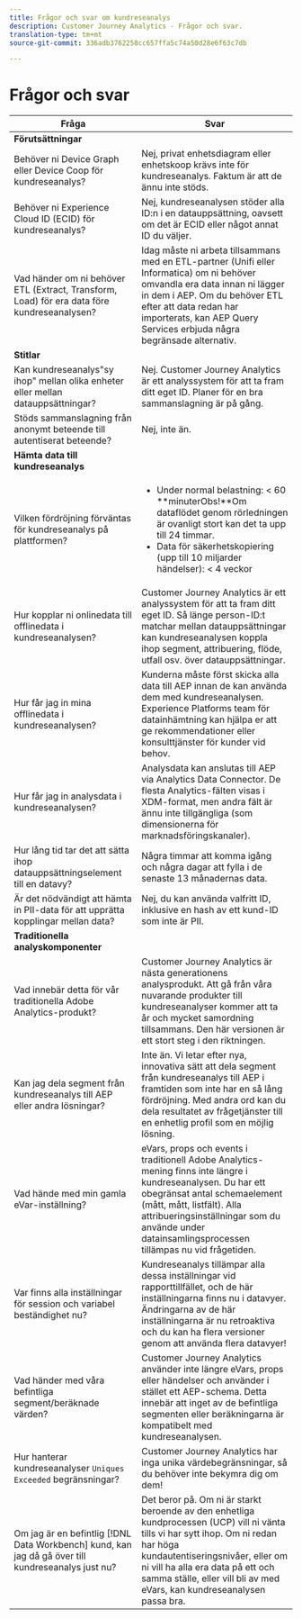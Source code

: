```yaml
---
title: Frågor och svar om kundreseanalys
description: Customer Journey Analytics - Frågor och svar.
translation-type: tm+mt
source-git-commit: 336adb3762258cc657ffa5c74a50d28e6f63c7db

---
```



# Frågor och svar

| Fråga | Svar |
|---|---|
| **Förutsättningar** |  |
| Behöver ni Device Graph eller Device Coop för kundreseanalys? | Nej, privat enhetsdiagram eller enhetskoop krävs inte för kundreseanalys. Faktum är att de ännu inte stöds. |
| Behöver ni Experience Cloud ID (ECID) för kundreseanalys? | Nej, kundreseanalysen stöder alla ID:n i en datauppsättning, oavsett om det är ECID eller något annat ID du väljer. |
| Vad händer om ni behöver ETL (Extract, Transform, Load) för era data före kundreseanalysen? | Idag måste ni arbeta tillsammans med en ETL-partner (Unifi eller Informatica) om ni behöver omvandla era data innan ni lägger in dem i AEP. Om du behöver ETL efter att data redan har importerats, kan AEP Query Services erbjuda några begränsade alternativ. |
| **Stitlar** |  |
| Kan kundreseanalys&quot;sy ihop&quot; mellan olika enheter eller mellan datauppsättningar? | Nej. Customer Journey Analytics är ett analyssystem för att ta fram ditt eget ID. Planer för en bra sammanslagning är på gång. |
| Stöds sammanslagning från anonymt beteende till autentiserat beteende? | Nej, inte än. |
| **Hämta data till kundreseanalys** |  |
| Vilken fördröjning förväntas för kundreseanalys på plattformen? | <ul><li>Under normal belastning: &lt; 60<br>**minuterObs!**Om dataflödet genom rörledningen är ovanligt stort kan det ta upp till 24 timmar.</li><li>Data för säkerhetskopiering (upp till 10 miljarder händelser): &lt; 4 veckor</li></ul> |
| Hur kopplar ni onlinedata till offlinedata i kundreseanalysen? | Customer Journey Analytics är ett analyssystem för att ta fram ditt eget ID. Så länge person-ID:t matchar mellan datauppsättningar kan kundreseanalysen koppla ihop segment, attribuering, flöde, utfall osv. över datauppsättningar. |
| Hur får jag in mina offlinedata i kundreseanalysen? | Kunderna måste först skicka alla data till AEP innan de kan använda dem med kundreseanalysen. Experience Platforms team för datainhämtning kan hjälpa er att ge rekommendationer eller konsulttjänster för kunder vid behov. |
| Hur får jag in analysdata i kundreseanalysen? | Analysdata kan anslutas till AEP via Analytics Data Connector. De flesta Analytics-fälten visas i XDM-format, men andra fält är ännu inte tillgängliga (som dimensionerna för marknadsföringskanaler). |
| Hur lång tid tar det att sätta ihop datauppsättningselement till en datavy? | Några timmar att komma igång och några dagar att fylla i de senaste 13 månadernas data. |
| Är det nödvändigt att hämta in PII-data för att upprätta kopplingar mellan data? | Nej, du kan använda valfritt ID, inklusive en hash av ett kund-ID som inte är PII. |
| **Traditionella analyskomponenter** |  |
| Vad innebär detta för vår traditionella Adobe Analytics-produkt? | Customer Journey Analytics är nästa generationens analysprodukt. Att gå från våra nuvarande produkter till kundreseanalyser kommer att ta år och mycket samordning tillsammans. Den här versionen är ett stort steg i den riktningen. |
| Kan jag dela segment från kundreseanalys till AEP eller andra lösningar? | Inte än. Vi letar efter nya, innovativa sätt att dela segment från kundreseanalys till AEP i framtiden som inte har en så lång fördröjning. Med andra ord kan du dela resultatet av frågetjänster till en enhetlig profil som en möjlig lösning. |
| Vad hände med min gamla eVar-inställning? | eVars, props och events i traditionell Adobe Analytics-mening finns inte längre i kundreseanalysen. Du har ett obegränsat antal schemaelement (mått, mått, listfält). Alla attribueringsinställningar som du använde under datainsamlingsprocessen tillämpas nu vid frågetiden. |
| Var finns alla inställningar för session och variabel beständighet nu? | Kundreseanalys tillämpar alla dessa inställningar vid rapporttillfället, och de här inställningarna finns nu i datavyer. Ändringarna av de här inställningarna är nu retroaktiva och du kan ha flera versioner genom att använda flera datavyer! |
| Vad händer med våra befintliga segment/beräknade värden? | Customer Journey Analytics använder inte längre eVars, props eller händelser och använder i stället ett AEP-schema. Detta innebär att inget av de befintliga segmenten eller beräkningarna är kompatibelt med kundreseanalysen. |
| Hur hanterar kundreseanalyser `Uniques Exceeded` begränsningar? | Customer Journey Analytics har inga unika värdebegränsningar, så du behöver inte bekymra dig om dem! |
| Om jag är en befintlig [!DNL Data Workbench] kund, kan jag då gå över till kundreseanalys just nu? | Det beror på. Om ni är starkt beroende av den enhetliga kundprocessen (UCP) vill ni vänta tills vi har sytt ihop. Om ni redan har höga kundautentiseringsnivåer, eller om ni vill ha alla era data på ett och samma ställe, eller vill bli av med eVars, kan kundreseanalysen passa bra. |

